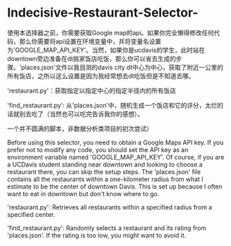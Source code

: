 # Indecisive-Restaurant-Selector-
使用本选择器之前，你需要获取Google map的api。如果你完全懒得修改任何代码，那么你需要将api设置在环境变量中，并将变量名设置为'GOOGLE_MAP_API_KEY'。当然，如果你是ucdavis的学生，此时站在downtown旁边准备在dt挑家饭店吃饭，那么你可以省去生成的步骤。'places.json'文件以我目测的davis city dt中心为中心，获取了附近一公里的所有饭店，之所以这么设置是因为我经常想去dt吃饭但是不知道去哪。

'restaurant.py'：获取指定以指定中心的指定半径内的所有饭店

'find_restaurant.py': 从'places.json'中，随机生成一个饭店和它的评分，太烂的话就别去吃了（当然也可以吃完告诉我你的感想）。

一个并不圆满的脚本，非数据分析类项目的初次尝试）

Before using this selector, you need to obtain a Google Maps API key. If you prefer not to modify any code, you should set the API key as an environment variable named 'GOOGLE_MAP_API_KEY'. Of course, if you are a UCDavis student standing near downtown and looking to choose a restaurant there, you can skip the setup steps. The 'places.json' file contains all the restaurants within a one-kilometer radius from what I estimate to be the center of downtown Davis. This is set up because I often want to eat in downtown but don't know where to go.

'restaurant.py': Retrieves all restaurants within a specified radius from a specified center.

'find_restaurant.py': Randomly selects a restaurant and its rating from 'places.json'. If the rating is too low, you might want to avoid it.
